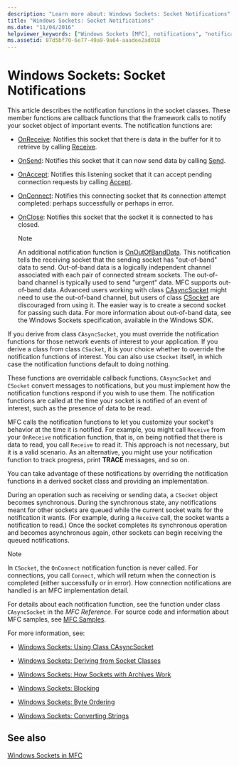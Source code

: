 ```yaml
---
description: "Learn more about: Windows Sockets: Socket Notifications"
title: "Windows Sockets: Socket Notifications"
ms.date: "11/04/2016"
helpviewer_keywords: ["Windows Sockets [MFC], notifications", "notifications [MFC], socket", "sockets [MFC], notifications"]
ms.assetid: 87d5bf70-6e77-49a9-9a64-aaadee2ad018
---
```

# Windows Sockets: Socket Notifications

This article describes the notification functions in the socket classes. These member functions are callback functions that the framework calls to notify your socket object of important events. The notification functions are:

- [OnReceive](../mfc/reference/casyncsocket-class.md#onreceive): Notifies this socket that there is data in the buffer for it to retrieve by calling [Receive](../mfc/reference/casyncsocket-class.md#receive).

- [OnSend](../mfc/reference/casyncsocket-class.md#onsend): Notifies this socket that it can now send data by calling [Send](../mfc/reference/casyncsocket-class.md#send).

- [OnAccept](../mfc/reference/casyncsocket-class.md#onaccept): Notifies this listening socket that it can accept pending connection requests by calling [Accept](../mfc/reference/casyncsocket-class.md#accept).

- [OnConnect](../mfc/reference/casyncsocket-class.md#onconnect): Notifies this connecting socket that its connection attempt completed: perhaps successfully or perhaps in error.

- [OnClose](../mfc/reference/casyncsocket-class.md#onclose): Notifies this socket that the socket it is connected to has closed.

    > [!NOTE]
    >  An additional notification function is [OnOutOfBandData](../mfc/reference/casyncsocket-class.md#onoutofbanddata). This notification tells the receiving socket that the sending socket has "out-of-band" data to send. Out-of-band data is a logically independent channel associated with each pair of connected stream sockets. The out-of-band channel is typically used to send "urgent" data. MFC supports out-of-band data. Advanced users working with class [CAsyncSocket](../mfc/reference/casyncsocket-class.md) might need to use the out-of-band channel, but users of class [CSocket](../mfc/reference/csocket-class.md) are discouraged from using it. The easier way is to create a second socket for passing such data. For more information about out-of-band data, see the Windows Sockets specification, available in the Windows SDK.

If you derive from class `CAsyncSocket`, you must override the notification functions for those network events of interest to your application. If you derive a class from class `CSocket`, it is your choice whether to override the notification functions of interest. You can also use `CSocket` itself, in which case the notification functions default to doing nothing.

These functions are overridable callback functions. `CAsyncSocket` and `CSocket` convert messages to notifications, but you must implement how the notification functions respond if you wish to use them. The notification functions are called at the time your socket is notified of an event of interest, such as the presence of data to be read.

MFC calls the notification functions to let you customize your socket's behavior at the time it is notified. For example, you might call `Receive` from your `OnReceive` notification function, that is, on being notified that there is data to read, you call `Receive` to read it. This approach is not necessary, but it is a valid scenario. As an alternative, you might use your notification function to track progress, print **TRACE** messages, and so on.

You can take advantage of these notifications by overriding the notification functions in a derived socket class and providing an implementation.

During an operation such as receiving or sending data, a `CSocket` object becomes synchronous. During the synchronous state, any notifications meant for other sockets are queued while the current socket waits for the notification it wants. (For example, during a `Receive` call, the socket wants a notification to read.) Once the socket completes its synchronous operation and becomes asynchronous again, other sockets can begin receiving the queued notifications.

> [!NOTE]
> In `CSocket`, the `OnConnect` notification function is never called. For connections, you call `Connect`, which will return when the connection is completed (either successfully or in error). How connection notifications are handled is an MFC implementation detail.

For details about each notification function, see the function under class `CAsyncSocket` in the *MFC Reference*. For source code and information about MFC samples, see [MFC Samples](../overview/visual-cpp-samples.md#mfc-samples).

For more information, see:

- [Windows Sockets: Using Class CAsyncSocket](../mfc/windows-sockets-using-class-casyncsocket.md)

- [Windows Sockets: Deriving from Socket Classes](../mfc/windows-sockets-deriving-from-socket-classes.md)

- [Windows Sockets: How Sockets with Archives Work](../mfc/windows-sockets-how-sockets-with-archives-work.md)

- [Windows Sockets: Blocking](../mfc/windows-sockets-blocking.md)

- [Windows Sockets: Byte Ordering](../mfc/windows-sockets-byte-ordering.md)

- [Windows Sockets: Converting Strings](../mfc/windows-sockets-converting-strings.md)

## See also

[Windows Sockets in MFC](../mfc/windows-sockets-in-mfc.md)
